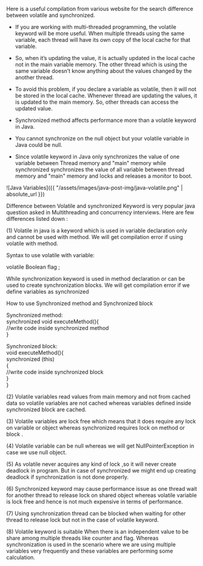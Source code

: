 Here is a useful compilation from various website for the search difference between volatile and synchronized.

-   If you are working with multi-threaded programming, the volatile keyword will be more useful. When multiple threads using the same variable, each thread will have its own copy of the local cache for that variable.

-   So, when it’s updating the value, it is actually updated in the local cache not in the main variable memory. The other thread which is using the same variable doesn’t know anything about the values changed by the another thread.

-   To avoid this problem, if you declare a variable as volatile, then it will not be stored in the local cache. Whenever thread are updating the values, it is updated to the main memory. So, other threads can access the updated value.

-   Synchronized method affects performance more than a volatile keyword in Java.

-   You cannot synchronize on the null object but your volatile variable in Java could be null.

-   Since volatile keyword in Java only synchronizes the value of one variable between Thread memory and "main" memory while synchronized synchronizes the value of all variable between thread memory and "main" memory and locks and releases a monitor to boot.

![Java Variables]({{ "/assets/images/java-post-img/java-volatile.png" | absolute_url }})

Difference between Volatile and synchronized Keyword is very popular java question asked in Multithreading and concurrency interviews. Here are few differences listed down :

(1) Volatile in java is a keyword which is used in variable declaration only and cannot be used with method. We will get compilation error if using volatile with method.

Syntax to use volatile with variable:

volatile Boolean flag ;

While synchronization keyword is used in method declaration or can be used to create synchronization blocks. We will get compilation error if we define variables as synchronized

How to use Synchronized method and Synchronized block

Synchronized method:<br/>
synchronized void executeMethod(){<br/>
//write code inside synchronized method<br/>
}<br/>

Synchronized block:<br/>
void executeMethod(){<br/>
synchronized (this)<br/>
{<br/>
//write code inside synchronized block<br/>
}<br/>
}<br/>

(2) Volatile variables read values from main memory and not from cached data so volatile variables are not cached whereas variables defined inside synchronized block are cached.

(3) Volatile variables are lock free which means that it does require any lock on variable or object whereas synchronized requires lock on method or block .

(4) Volatile variable can be null whereas we will get NullPointerException in case we use null object.

(5) As volatile never acquires any kind of lock ,so it will never create deadlock in program. But in case of synchronized we might end up creating deadlock if synchronization is not done properly.

(6) Synchronized keyword may cause performance issue as one thread wait for another thread to release lock on shared object whereas volatile variable is lock free and hence is not much expensive in terms of performance.

(7) Using synchronization thread can be blocked when waiting for other thread to release lock but not in the case of volatile keyword.

(8) Volatile keyword is suitable When there is an independent value to be share among multiple threads like counter and flag.
Whereas synchronization is used in the scenario where we are using multiple variables very frequently and these variables are performing some calculation.
